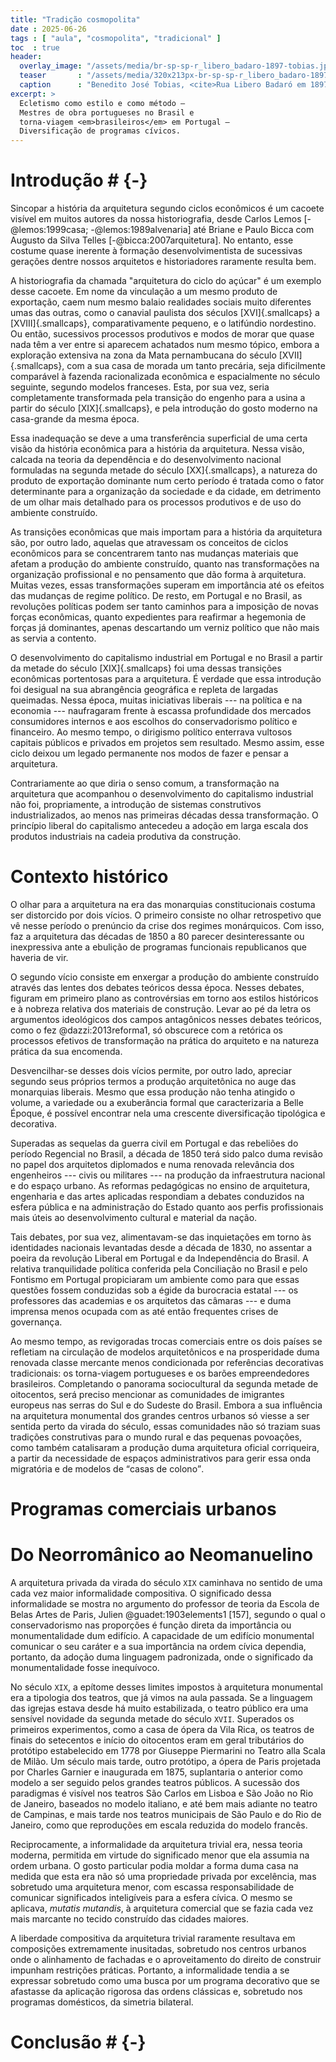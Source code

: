 ```yaml
---
title: "Tradição cosmopolita"
date : 2025-06-26
tags : [ "aula", "cosmopolita", "tradicional" ]
toc  : true
header:
  overlay_image: "/assets/media/br-sp-sp-r_libero_badaro-1897-tobias.jpg"
  teaser       : "/assets/media/320x213px-br-sp-sp-r_libero_badaro-1897-tobias.jpg"
  caption      : "Benedito José Tobias, <cite>Rua Libero Badaró em 1897</cite>, segundo quartel do século <code>XX</code>?"
excerpt: >
  Ecletismo como estilo e como método –
  Mestres de obra portugueses no Brasil e
  torna-viagem <em>brasileiros</em> em Portugal –
  Diversificação de programas cívicos.
---
```


# Introdução # {-}

Sincopar a história da arquitetura segundo ciclos econômicos é um
cacoete visível em muitos autores da nossa historiografia, desde
Carlos Lemos [-@lemos:1999casa; -@lemos:1989alvenaria] até Briane
e Paulo Bicca com Augusto da Silva Telles [-@bicca:2007arquitetura].
No entanto, esse costume quase inerente à formação desenvolvimentista de
sucessivas gerações dentre nossos arquitetos e historiadores raramente
resulta bem.

A historiografia da chamada "arquitetura do ciclo do açúcar"
é um exemplo desse cacoete.
Em nome da vinculação a um mesmo produto de exportação, caem num mesmo
balaio realidades sociais muito diferentes umas das outras, como
o canavial paulista dos séculos [XVI]{.smallcaps} a [XVIII]{.smallcaps},
comparativamente pequeno, e o latifúndio nordestino.
Ou então, sucessivos processos produtivos e modos de morar que quase
nada têm a ver entre si aparecem achatados num mesmo tópico, embora
a exploração extensiva na zona da Mata pernambucana do século
[XVII]{.smallcaps}, com a sua casa de morada um tanto precária, seja
dificilmente comparável à fazenda racionalizada econômica e
espacialmente no século seguinte, segundo modelos franceses.
Esta, por sua vez, seria completamente transformada pela transição do
engenho para a usina a partir do século [XIX]{.smallcaps}, e pela
introdução do gosto moderno na casa-grande da mesma época.

Essa inadequação se deve a uma transferência superficial de uma certa
visão da história econômica para a história da arquitetura.
Nessa visão, calcada na teoria da dependência e do desenvolvimento
nacional formuladas na segunda metade do século [XX]{.smallcaps},
a natureza do produto de exportação dominante num certo período
é tratada como o fator determinante para a organização da sociedade e
da cidade, em detrimento de um olhar mais detalhado para os processos
produtivos e de uso do ambiente construído.

As transições econômicas que mais importam para a história da
arquitetura são, por outro lado, aquelas que atravessam os conceitos de
ciclos econômicos para se concentrarem tanto nas mudanças materiais que
afetam a produção do ambiente construído, quanto nas transformações na
organização profissional e no pensamento que dão forma à arquitetura.
Muitas vezes, essas transformações superam em importância até os efeitos
das mudanças de regime político.
De resto, em Portugal e no Brasil, as revoluções políticas podem ser
tanto caminhos para a imposição de novas forças econômicas, quanto
expedientes para reafirmar a hegemonia de forças já dominantes, apenas
descartando um verniz político que não mais as servia a contento.

O desenvolvimento do capitalismo industrial em Portugal e no Brasil
a partir da metade do século [XIX]{.smallcaps} foi
uma dessas transições econômicas portentosas para a arquitetura.
É verdade que essa introdução foi desigual
na sua abrangência geográfica e repleta de largadas queimadas.
Nessa época, muitas iniciativas liberais
--- na política e na economia --- naufragaram frente à
escassa profundidade dos mercados consumidores internos
e aos escolhos do conservadorismo político e financeiro.
Ao mesmo tempo, o dirigismo político enterrava vultosos capitais
públicos e privados em projetos sem resultado.
Mesmo assim, esse ciclo deixou um legado permanente
nos modos de fazer e pensar a arquitetura.

Contrariamente ao que diria o senso comum,
a transformação na arquitetura que acompanhou
o desenvolvimento do capitalismo industrial não foi, propriamente,
a introdução de sistemas construtivos industrializados,
ao menos nas primeiras décadas dessa transformação.
O princípio liberal do capitalismo antecedeu
a adoção em larga escala dos produtos industriais
na cadeia produtiva da construção.

# Contexto histórico #

O olhar para a arquitetura na era das monarquias constitucionais
costuma ser distorcido por dois vícios.
O primeiro consiste no olhar retrospetivo
que vê nesse período o prenúncio da crise dos regimes monárquicos.
Com isso, faz a arquitetura das décadas de 1850 a 80 parecer
desinteressante ou inexpressiva ante a ebulição de
programas funcionais republicanos que haveria de vir.

O segundo vício consiste em enxergar a produção do ambiente construído
através das lentes dos debates teóricos dessa época.
Nesses debates, figuram em primeiro plano as controvérsias em torno
aos estilos históricos e à nobreza relativa dos materiais de construção.
Levar ao pé da letra os argumentos ideológicos dos campos antagônicos
nesses debates teóricos, como o fez @dazzi:2013reforma1,
só obscurece com a retórica os processos efetivos de transformação
na prática do arquiteto e na natureza prática da sua encomenda.

Desvencilhar-se desses dois vícios permite, por outro lado,
apreciar segundo seus próprios termos
a produção arquitetônica no auge das monarquias liberais.
Mesmo que essa produção não tenha atingido o volume, a variedade ou
a exuberância formal que caracterizaria a Belle Époque,
é possível encontrar nela uma crescente diversificação
tipológica e decorativa.

Superadas as sequelas da guerra civil em Portugal e
das rebeliões do período Regencial no Brasil,
a década de 1850 terá sido palco duma revisão no papel
dos arquitetos diplomados e numa renovada relevância dos engenheiros
--- civis ou militares --- na produção da infraestrutura nacional
e do espaço urbano.
As reformas pedagógicas no ensino de arquitetura, engenharia e das
artes aplicadas respondiam a debates conduzidos na esfera pública e
na administração do Estado quanto aos perfis profissionais mais úteis
ao desenvolvimento cultural e material da nação.

Tais debates, por sua vez, alimentavam-se das inquietações em torno às
identidades nacionais levantadas desde a década de 1830,
no assentar a poeira da revolução Liberal em Portugal e da
Independência do Brasil.
A relativa tranquilidade política conferida pela Conciliação no Brasil
e pelo Fontismo em Portugal propiciaram um ambiente como para que
essas questões fossem conduzidas sob a égide da burocracia estatal
--- os professores das academias e os arquitetos das câmaras ---
e duma imprensa menos ocupada com as até então frequentes crises de
governança.

Ao mesmo tempo, as revigoradas trocas comerciais entre os dois países
se refletiam na circulação de modelos arquitetônicos e
na prosperidade duma renovada classe mercante menos condicionada por
referências decorativas tradicionais:
os torna-viagem portugueses e os barões empreendedores brasileiros.
Completando o panorama sociocultural da segunda metade de oitocentos,
será preciso mencionar as comunidades de imigrantes europeus
nas serras do Sul e do Sudeste do Brasil.
Embora a sua influência na arquitetura monumental dos grandes centros
urbanos só viesse a ser sentida perto da virada do século,
essas comunidades não só traziam suas tradições construtivas para
o mundo rural e das pequenas povoações, como também
catalisaram a produção duma arquitetura oficial corriqueira,
a partir da necessidade de espaços administrativos para gerir essa
onda migratória e de modelos de <q>casas de colono</q>.


# Programas comerciais urbanos #


# Do Neorromânico ao Neomanuelino #

A arquitetura privada da virada do século `XIX` caminhava no sentido
de uma cada vez maior informalidade compositiva.
O significado dessa informalidade se mostra no argumento do
professor de teoria da Escola de Belas Artes de Paris,
Julien @guadet:1903elements1 [157], segundo o qual o conservadorismo
nas proporções é função direta da
importância ou monumentalidade dum edifício.
A capacidade de um edifício monumental comunicar o seu caráter e
a sua importância na ordem cívica dependia, portanto, da adoção
duma linguagem padronizada, onde o significado da monumentalidade
fosse inequívoco.

No século `XIX`, a epítome desses limites impostos à arquitetura
monumental era a tipologia dos teatros, que já vimos na aula passada.
Se a linguagem das igrejas estava desde há muito estabilizada,
o teatro público era uma sensível novidade da segunda metade do século
`XVII`.
Superados os primeiros experimentos, como a casa de ópera da Vila Rica,
os teatros de finais do setecentos e início do oitocentos eram
em geral tributários do protótipo estabelecido em 1778 por
Giuseppe Piermarini no Teatro alla Scala de Milão.
Um século mais tarde, outro protótipo, a ópera de Paris projetada por
Charles Garnier e inaugurada em 1875, suplantaria o anterior como
modelo a ser seguido pelos grandes teatros públicos.
A sucessão dos paradigmas é visível nos teatros São Carlos
em Lisboa e São João no Rio de Janeiro, baseados no modelo italiano,
e até bem mais adiante no teatro de Campinas,
e mais tarde nos teatros municipais de São Paulo e do Rio de Janeiro,
como que reproduções em escala reduzida do modelo francês.

Reciprocamente, a informalidade da arquitetura trivial era,
nessa teoria moderna, permitida em virtude do significado menor que
ela assumia na ordem urbana.
O gosto particular podia moldar a forma duma casa na medida que esta
era não só uma propriedade privada por excelência,
mas sobretudo uma arquitetura menor, com escassa responsabilidade de
comunicar significados inteligíveis para a esfera cívica.
O mesmo se aplicava, *mutatis mutandis*, à arquitetura comercial que
se fazia cada vez mais marcante no tecido construído das cidades
maiores.

A liberdade compositiva da arquitetura trivial raramente resultava
em composições extremamente inusitadas, sobretudo nos centros urbanos
onde o alinhamento de fachadas e o aproveitamento do direito de
construir impunham restrições práticas.
Portanto, a informalidade tendia a se expressar sobretudo como uma
busca por um programa decorativo que se afastasse da aplicação rigorosa
das ordens clássicas e, sobretudo nos programas domésticos,
da simetria bilateral.

<!--Por que arquitetura doméstica tende a não ser simétrica-->

<!--Como os ornamentos de inspiração românica atendem ao anseio por variedade-->


# Conclusão # {-}

